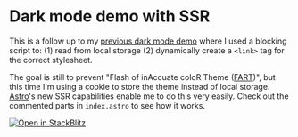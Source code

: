 # Dark mode demo with SSR

This is a follow up to my [previous dark mode demo](https://github.com/mayank99/dark-mode-demo) where I used a blocking script to: (1) read from local storage (2) dynamically create a `<link>` tag for the correct stylesheet.

The goal is still to prevent "Flash of inAccuate coloR Theme ([FART](https://css-tricks.com/flash-of-inaccurate-color-theme-fart/))", but this time I'm using a cookie to store the theme instead of local storage. [Astro](https://astro.build/)'s new SSR capabilities enable me to do this very easily. Check out the commented parts in `index.astro` to see how it works.

[![Open in StackBlitz](https://developer.stackblitz.com/img/open_in_stackblitz.svg)](https://stackblitz.com/github/mayank99/dark-mode-ssr-demo)
